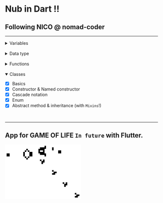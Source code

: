 # Nub in Dart !!

## Following NICO @ nomad-coder

---
<details>
<summary>Variables</summary>

- [x] Variable types
- [x] Dynamic type & Nullable
- [x] `Final`, `Late`, and `Const`

</details><br>


<details>
<summary>Data type</summary>

- [x] Basics
- [x] `List`, `Map`, and `Set`
- [x] String interpolation
- [x] Collection

</details><br>

<details>
<summary>Functions</summary>

- [x] Define
- [x] Mamed & Optional Params
- [x] QQ operator
- [x] Typedef

</details><br>

<details open>
<summary>Classes</summary>

- [x] Basics
- [x] Constructor & Named constructor
- [x] Cascade notation
- [x] Enum
- [x] Abstract method & inheritance (with `Mixins`!)

</details><br>

---
## App for GAME OF LIFE `In future` with Flutter.

![Gospers_glider_gun](assets/Gospers_glider_gun.gif)
